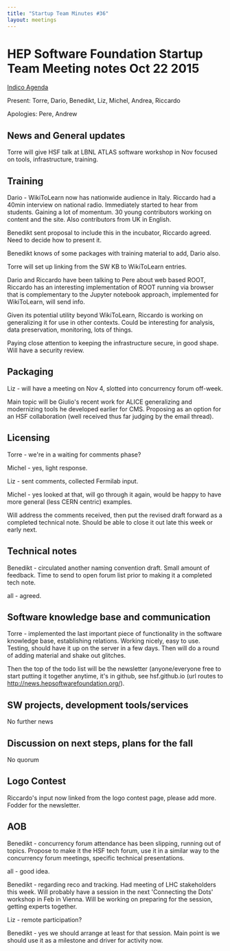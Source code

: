 ```yaml
---
title: "Startup Team Minutes #36"
layout: meetings
---
```


# HEP Software Foundation Startup Team Meeting notes Oct 22 2015

[Indico Agenda](https://indico.cern.ch/event/456899/)

Present: Torre, Dario, Benedikt, Liz, Michel, Andrea, Riccardo

Apologies: Pere, Andrew

## News and General updates

Torre will give HSF talk at LBNL ATLAS software workshop in Nov focused on tools, infrastructure, training.

## Training

Dario - WikiToLearn now has nationwide audience in Italy. Riccardo had a 40min interview on national radio. Immediately started to hear from students. Gaining a lot of momentum. 30 young contributors working on content and the site. Also contributors from UK in English.

Benedikt sent proposal to include this in the incubator, Riccardo agreed. Need to decide how to present it.

Benedikt knows of some packages with training material to add, Dario also.

Torre will set up linking from the SW KB to WikiToLearn entries.

Dario and Riccardo have been talking to Pere about web based ROOT, Riccardo has an interesting implementation of ROOT running via browser that is complementary to the Jupyter notebook approach, implemented for WikiToLearn, will send info.

Given its potential utility beyond WikiToLearn, Riccardo is working on generalizing it for use in other contexts. Could be interesting for analysis, data preservation, monitoring, lots of things.

Paying close attention to keeping the infrastructure secure, in good shape. Will have a security review.

## Packaging

Liz - will have a meeting on Nov 4, slotted into concurrency forum off-week.

Main topic will be Giulio's recent work for ALICE generalizing and modernizing tools he developed earlier for CMS. Proposing as an option for an HSF collaboration (well received thus far judging by the email thread).

## Licensing

Torre - we're in a waiting for comments phase?

Michel - yes, light response.

Liz - sent comments, collected Fermilab input.

Michel - yes looked at that, will go through it again, would be happy to have more general (less CERN centric) examples.

Will address the comments received, then put the revised draft forward as a completed technical note. Should be able to close it out late this week or early next.

## Technical notes

Benedikt - circulated another naming convention draft. Small amount of feedback. Time to send to open forum list prior to making it a completed tech note.

all - agreed.

## Software knowledge base and communication

Torre - implemented the last important piece of functionality in the software knowledge base, establishing relations. Working nicely, easy to use. Testing, should have it up on the server in a few days. Then will do a round of adding material and shake out glitches.

Then the top of the todo list will be the newsletter (anyone/everyone free to start putting it together anytime, it's in github, see hsf.github.io (url routes to http://news.hepsoftwarefoundation.org/).

## SW projects, development tools/services

No further news

## Discussion on next steps, plans for the fall

No quorum

## Logo Contest

Riccardo's input now linked from the logo contest page, please add more. Fodder for the newsletter.

## AOB

Benedikt - concurrency forum attendance has been slipping, running out of topics. Propose to make it the HSF tech forum, use it in a similar way to the concurrency forum meetings, specific technical presentations.

all - good idea.

Benedikt - regarding reco and tracking. Had meeting of LHC stakeholders this week.
Will probably have a session in the next 'Connecting the Dots' workshop in Feb in Vienna. Will be working on
preparing for the session, getting experts together.

Liz - remote participation?

Benedikt - yes we should arrange at least for that session. Main point is we should use it as a milestone and
driver for activity now.
